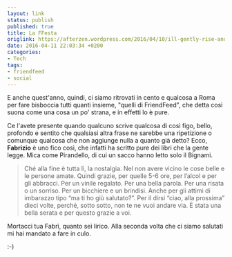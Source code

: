 ```yaml
---
layout: link
status: publish
published: true
title: La FFesta
origlink: https://afterzen.wordpress.com/2016/04/10/ill-gently-rise-and-ill-softly-call-good-night-and-joy-be-with-you-all/
date: 2016-04-11 22:03:34 +0200
categories:
- Tech
tags:
- friendfeed
- social
---
```


E anche quest'anno, quindi, ci siamo ritrovati in cento e qualcosa a Roma per fare bisboccia tutti quanti insieme, "quelli di FriendFeed", che detta così suona come una cosa un po' strana, e in effetti lo è pure.

Ce l'avete presente quando qualcuno scrive qualcosa di così figo, bello, profondo e sentito che qualsiasi altra frase ne sarebbe una ripetizione o comunque qualcosa che non aggiunge nulla a quanto già detto? Ecco, **Fabrizio** è uno fico così, che infatti ha scritto pure dei libri che la gente legge. Mica come Pirandello, di cui un sacco hanno letto solo il Bignami.

> Ché alla fine è tutta lì, la nostalgia. Nel non avere vicino le cose belle e le persone amate.
Quindi grazie, per quelle 5-6 ore, per l’alcol e per gli abbracci. Per un vinile regalato. Per una bella parola. Per una risata o un sorriso. Per un bicchiere e un brindisi. Anche per gli attimi di imbarazzo tipo “ma ti ho giù salutato?”. Per il dirsi “ciao, alla prossima” dieci volte, perché, sotto sotto, non te ne vuoi andare via. È stata una bella serata e per questo grazie a voi.

Mortacci tua Fabrì, quanto sei lirico. Alla seconda volta che ci siamo salutati mi hai mandato a fare in culo.

:-)
